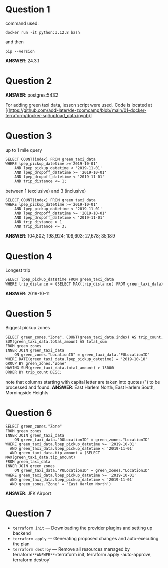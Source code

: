 # Question 1
command used: 
```
docker run -it python:3.12.8 bash
```
and then 
```
pip --version
```
**ANSWER**: 24.3.1

# Question 2
**ANSWER**: postgres:5432

For adding green taxi data, lesson script were used. Code is located at [(https://github.com/add-later/de-zoomcamp/blob/main/01-docker-terraform/docker-sql/upload_data.ipynb)]
# Question 3
up to 1 mile query
```
SELECT COUNT(index) FROM green_taxi_data
WHERE lpep_pickup_datetime >='2019-10-01' 
    AND lpep_pickup_datetime < '2019-11-01'
    AND lpep_dropoff_datetime >= '2019-10-01' 
    AND lpep_dropoff_datetime < '2019-11-01'
    AND trip_distance <= 1;
```
between 1 (exclusive) and 3 (inclusive)
```
SELECT COUNT(index) FROM green_taxi_data 
WHERE lpep_pickup_datetime >='2019-10-01'
    AND lpep_pickup_datetime < '2019-11-01'
    AND lpep_dropoff_datetime >= '2019-10-01'
    AND lpep_dropoff_datetime < '2019-11-01' 
    AND trip_distance > 1
    AND trip_distance <= 3;
```
**ANSWER**: 104,802; 198,924; 109,603; 27,678; 35,189

# Question 4
Longest trip
```
SELECT lpep_pickup_datetime FROM green_taxi_data
WHERE trip_distance = (SELECT MAX(trip_distance) FROM green_taxi_data)
```
**ANSWER**: 2019-10-11
# Question 5
Biggest pickup zones
```
SELECT green_zones."Zone", COUNT(green_taxi_data.index) AS trip_count, SUM(green_taxi_data.total_amount AS total_sum
FROM green_zones
INNER JOIN green_taxi_data 
    ON green_zones."LocationID" = green_taxi_data."PULocationID"
WHERE DATE(green_taxi_data.lpep_pickup_datetime) = '2019-10-18'
GROUP BY green_zones."Zone"
HAVING SUM(green_taxi_data.total_amount) > 13000
ORDER BY trip_count DESC;
```
note that columns starting with capital letter are taken into quotes (") to be processed and found.
**ANSWER**: East Harlem North, East Harlem South, Morningside Heights

# Question 6
```
SELECT green_zones."Zone"
FROM green_zones
INNER JOIN green_taxi_data
	ON green_taxi_data."DOLocationID" = green_zones."LocationID"
WHERE green_taxi_data.lpep_pickup_datetime >= '2019-10-01'
  AND green_taxi_data.lpep_pickup_datetime < '2019-11-01'
  AND green_taxi_data.tip_amount = (SELECT MAX(green_taxi_data.tip_amount)
FROM green_taxi_data
INNER JOIN green_zones
    ON green_taxi_data."PULocationID" = green_zones."LocationID"
WHERE green_taxi_data.lpep_pickup_datetime >= '2019-10-01'
  AND green_taxi_data.lpep_pickup_datetime < '2019-11-01'
  AND green_zones."Zone" = 'East Harlem North')
```
**ANSWER**: JFK Airport

# Question 7
- `terraform init` — Downloading the provider plugins and setting up backend
- `terraform apply` — Generating proposed changes and auto-executing the plan
- `terraform destroy` — Remove all resources managed by terraform`
**ANSWER**: `terraform init, terraform apply -auto-approve, terraform destroy`
